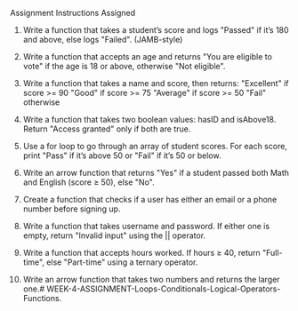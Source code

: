 Assignment Instructions
Assigned

1. Write a function that takes a student’s score and logs "Passed" if it’s 180 and above, else logs "Failed". (JAMB-style)
2. Write a function that accepts an age and returns "You are eligible to vote" if the age is 18 or above, otherwise "Not eligible".
3. Write a function that takes a name and score, then returns:
"Excellent" if score >= 90
"Good" if score >= 75
"Average" if score >= 50
"Fail" otherwise


4. Write a function that takes two boolean values: hasID and isAbove18. Return "Access granted" only if both are true.

5. Use a for loop to go through an array of student scores. For each score, print "Pass" if it’s above 50 or "Fail" if it’s 50 or below.

6. Write an arrow function that returns "Yes" if a student passed both Math and English (score ≥ 50), else "No".

7. Create a function that checks if a user has either an email or a phone number before signing up.

8. Write a function that takes username and password. If either one is empty, return "Invalid input" using the || operator.

9. Write a function that accepts hours worked. If hours ≥ 40, return "Full-time", else "Part-time" using a ternary operator.

10. Write an arrow function that takes two numbers and returns the larger one.# WEEK-4-ASSIGNMENT-Loops-Conditionals-Logical-Operators-Functions.

